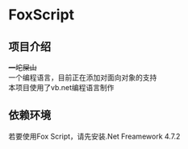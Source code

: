 # FoxScript
## 项目介绍
~~一坨屎山~~ <br>
一个编程语言，目前正在添加对面向对象的支持 <br>
本项目使用了vb.net编程语言制作 <br>
## 依赖环境
若要使用Fox Script，请先安装.Net Freamework 4.7.2 <br>

